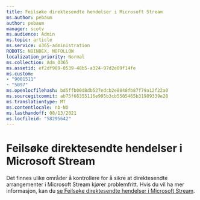 ```yaml
---
title: Feilsøke direktesendte hendelser i Microsoft Stream
ms.author: pebaum
author: pebaum
manager: scotv
ms.audience: Admin
ms.topic: article
ms.service: o365-administration
ROBOTS: NOINDEX, NOFOLLOW
localization_priority: Normal
ms.collection: Adm_O365
ms.assetid: ef2df989-8539-48b5-a324-97d2e09f14fe
ms.custom:
- "9001511"
- "5097"
ms.openlocfilehash: bd5ffb00d8db527edcb2e8848fb87f79a12f22a0
ms.sourcegitcommit: ab75f66355116e995b3cb5505465b31989339e28
ms.translationtype: MT
ms.contentlocale: nb-NO
ms.lasthandoff: 08/13/2021
ms.locfileid: "58295642"
---
```

# <a name="troubleshooting-live-events-in-microsoft-stream"></a>Feilsøke direktesendte hendelser i Microsoft Stream

Det finnes ulike områder å kontrollere for å sikre at direktesendte arrangementer i Microsoft Stream kjører problemfritt. Hvis du vil ha mer informasjon, kan du [se Feilsøke direktesendte hendelser i Microsoft Stream](https://docs.microsoft.com/stream/live-event-troubleshooting).
